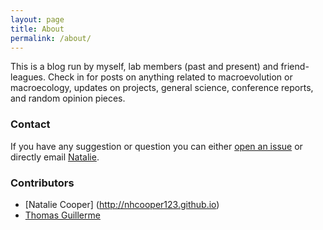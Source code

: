 ```yaml
---
layout: page
title: About
permalink: /about/
---
```


This is a blog run by myself, lab members (past and present) and friend-leagues. Check in for posts on anything related to macroevolution or macroecology, updates on projects, general science, conference reports, and random opinion pieces.

### Contact

If you have any suggestion or question you can either [open an issue](https://github.com/macromuseum/macromuseum.github.io/issues) or directly email [Natalie](mailto:natalie.cooper@nhm.ac.uk).

### Contributors
* [Natalie Cooper] (http://nhcooper123.github.io)
* [Thomas Guillerme](http://tguillerme.github.io)
